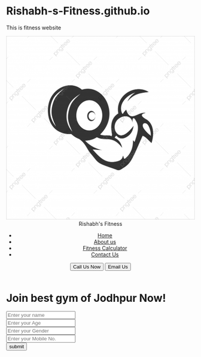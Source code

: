 # Rishabh-s-Fitness.github.io
This is fitness website
<!DOCTYPE html>
<html lang="en">

<head>
    <meta charset="UTF-8">
    <meta http-equiv="X-UA-Compatible" content="IE=edge">
    <meta name="viewport" content="width=device-width, initial-scale=1.0">
    <title>Rishabh Fitness</title>
</head>
<link rel="stylesheet" href="/CSS/style.css">
<link rel="preconnect" href="https://fonts.googleapis.com">
<link rel="preconnect" href="https://fonts.gstatic.com" crossorigin>
<link href="https://fonts.googleapis.com/css2?family=Baloo+Bhai+2&display=swap" rel="stylesheet">

<body>
    <header class="header">
        <!-- Left box for logo -->
        <div class="left">
            <img src="/img/logo.jpg" alt="">
            <div> Rishabh's Fitness</div>
        </div>
        <!-- mid for navbar -->
        <div class="mid">
            <ul class="navbar">
                <li>
                    <a href="#">Home</a>
                </li>
                <li>
                    <a href="#">About us</a>
                </li>
                <li>
                    <a href="#">Fitness Calculator</a>
                </li>
                <li>
                    <a href="#">Contact Us</a>
                </li>
            </ul>
        </div>
        <!-- right box for buttons -->
        <div class="right">
            <button class="btn">Call Us Now</button>
            <button class="btn">Email Us</button>
        </div>
    </header>
    <div class="container">
        <h1>Join best gym of Jodhpur Now!</h1>
        <form action="noaction.php">
            <div class="form-grp">
                <input type="text" name="" placeholder="Enter your name">
            </div>
            <div class="form-grp">
                <input type="number" name="" placeholder="Enter your Age">
            </div>
            <div class="form-grp">
                <input type="text" name="" placeholder="Enter your Gender">
            </div>
            <div class="form-grp">
                <input type="number" name="" placeholder="Enter your Mobile No.">
            </div>
            <button class="form-btn">submit</button>
        </form>
    </div>


</body>

</html>
